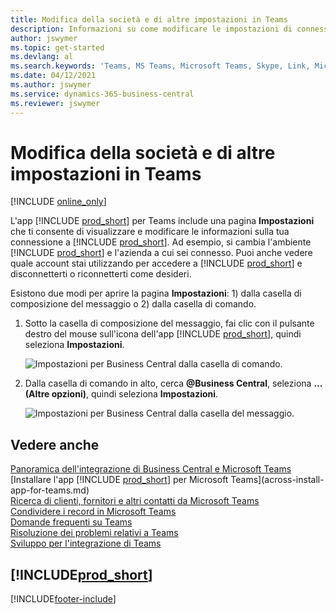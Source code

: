 ```yaml
---
title: Modifica della società e di altre impostazioni in Teams
description: Informazioni su come modificare le impostazioni di connessione di Business Central da Microsoft Teams.
author: jswymer
ms.topic: get-started
ms.devlang: al
ms.search.keywords: 'Teams, MS Teams, Microsoft Teams, Skype, Link, Microsoft 365, settings, search'
ms.date: 04/12/2021
ms.author: jswymer
ms.service: dynamics-365-business-central
ms.reviewer: jswymer
---
```


# <a name="changing-company-and-other-settings-in-teams"></a>Modifica della società e di altre impostazioni in Teams

[!INCLUDE [online_only](includes/online_only.md)]

L'app [!INCLUDE [prod_short](includes/prod_short.md)] per Teams include una pagina **Impostazioni** che ti consente di visualizzare e modificare le informazioni sulla tua connessione a [!INCLUDE [prod_short](includes/prod_short.md)]. Ad esempio, si cambia l'ambiente [!INCLUDE [prod_short](includes/prod_short.md)] e l'azienda a cui sei connesso. Puoi anche vedere quale account stai utilizzando per accedere a [!INCLUDE [prod_short](includes/prod_short.md)] e disconnetterti o riconnetterti come desideri.

Esistono due modi per aprire la pagina **Impostazioni**: 1) dalla casella di composizione del messaggio o 2) dalla casella di comando.

1. Sotto la casella di composizione del messaggio, fai clic con il pulsante destro del mouse sull'icona dell'app [!INCLUDE [prod_short](includes/prod_short.md)], quindi seleziona **Impostazioni**.

    ![Impostazioni per Business Central dalla casella di comando.](media/teams-settings-message-box.png)

2. Dalla casella di comando in alto, cerca **@Business Central**, seleziona **... (Altre opzioni)**, quindi seleziona **Impostazioni**.

   ![Impostazioni per Business Central dalla casella del messaggio.](media/teams-settings-command-box.png)

## <a name="see-also"></a>Vedere anche

[Panoramica dell'integrazione di Business Central e Microsoft Teams](across-teams-overview.md)  
[Installare l'app [!INCLUDE [prod_short](includes/prod_short.md)] per Microsoft Teams](across-install-app-for-teams.md)  
[Ricerca di clienti, fornitori e altri contatti da Microsoft Teams](across-search-contacts-teams.md)  
[Condividere i record in Microsoft Teams](across-working-with-teams.md)  
[Domande frequenti su Teams](teams-faq.md)  
[Risoluzione dei problemi relativi a Teams](admin-teams-troubleshooting.md)  
[Sviluppo per l'integrazione di Teams](/dynamics365/business-central/dev-itpro/developer/devenv-develop-for-teams)  

## [!INCLUDE[prod_short](includes/free_trial_md.md)]  


[!INCLUDE[footer-include](includes/footer-banner.md)]
